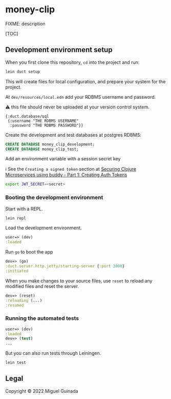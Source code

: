 # money-clip

FIXME: description



[TOC]

## Development environment setup

When you first clone this repository, `cd` into the project and run:

```sh
lein duct setup
```

This will create files for local configuration, and prepare your system for the project.

At `dev/resources/local.edn` add your RDBMS username and password.

:warning: this file should never be uploaded at your version control system.

```edn
{:duct.database/sql
 {:username "THE RDBMS USERNAME"
  :password "THE RDBMS PASSWORD"}}
```

Create the development and test databases at postgres RDBMS:

```sql
CREATE DATABASE money_clip_development;
CREATE DATABASE money_clip_test;
```

Add an environment variable with a session secret key

:information_source: See the `Creating a signed token` section at [Securing Clojure Microservices using buddy - Part 1: Creating Auth Tokens](https://rundis.github.io/blog/2015/buddy_auth_part1.html)

```bash
export JWT_SECRET=<secret>
```

### Booting the development environment

Start with a REPL.

```sh
lein repl
```

Load the development environment.

```clojure
user=> (dev)
:loaded
```

Run `go` to boot the app

```clojure
dev=> (go)
:duct.server.http.jetty/starting-server {:port 3000}
:initiated
```

When you make changes to your source files, use `reset` to reload any
modified files and reset the server.

```clojure
dev=> (reset)
:reloading (...)
:resumed
```

### Running the automated tests

```clojure
user=> (dev)
:loaded
dev=> (test)
...
```

But you can also run tests through Leiningen.

```sh
lein test
```

## Legal

Copyright © 2022 Miguel Guinada
